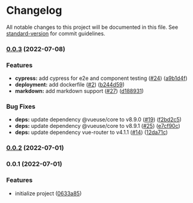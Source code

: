 # Changelog

All notable changes to this project will be documented in this file. See [standard-version](https://github.com/conventional-changelog/standard-version) for commit guidelines.

### [0.0.3](https://github.com/alibaba-aero/vue-boilerplate/compare/v0.0.2...v0.0.3) (2022-07-08)


### Features

* **cypress:** add cypress for e2e and component testing ([#24](https://github.com/alibaba-aero/vue-boilerplate/issues/24)) ([a9b1d4f](https://github.com/alibaba-aero/vue-boilerplate/commit/a9b1d4f34f7332af52eafb815f976282a1d9ef4d))
* **deployment:** add dockerfile ([#2](https://github.com/alibaba-aero/vue-boilerplate/issues/2)) ([b244d59](https://github.com/alibaba-aero/vue-boilerplate/commit/b244d598d33ded914b5b5361f1232740b94d0719))
* **markdown:** add markdown support ([#27](https://github.com/alibaba-aero/vue-boilerplate/issues/27)) ([d188931](https://github.com/alibaba-aero/vue-boilerplate/commit/d18893150bf1ca17faf0dfa6c5c46989c75d37ec))


### Bug Fixes

* **deps:** update dependency @vueuse/core to v8.9.0 ([#19](https://github.com/alibaba-aero/vue-boilerplate/issues/19)) ([f2bd2c5](https://github.com/alibaba-aero/vue-boilerplate/commit/f2bd2c56948884ded069c905f1ecf5708a3d10cf))
* **deps:** update dependency @vueuse/core to v8.9.1 ([#25](https://github.com/alibaba-aero/vue-boilerplate/issues/25)) ([e7cf90c](https://github.com/alibaba-aero/vue-boilerplate/commit/e7cf90c319c13dd47e55f7bc771c84863f85f324))
* **deps:** update dependency vue-router to v4.1.1 ([#14](https://github.com/alibaba-aero/vue-boilerplate/issues/14)) ([12da71c](https://github.com/alibaba-aero/vue-boilerplate/commit/12da71c82053c3bbfdc9c1a32ef27a9fab5c306a))

### [0.0.2](https://github.com/alibaba-aero/vue-boilerplate/compare/v0.0.1...v0.0.2) (2022-07-01)

### 0.0.1 (2022-07-01)


### Features

* initialize project ([0633a85](https://github.com/alibaba-aero/vue-boilerplate/commit/0633a855d86b1b76b1e33ee99212b1c08e6a32af))
